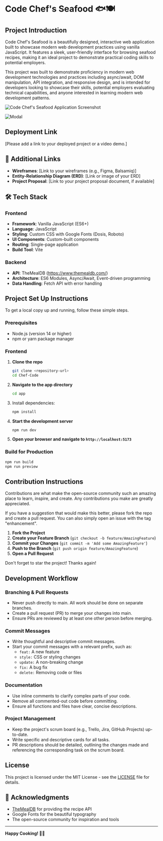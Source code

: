 # Code Chef's Seafood 🐟🍽️

## Project Introduction

Code Chef's Seafood is a beautifully designed, interactive web application built to showcase modern web development practices using vanilla JavaScript. It features a sleek, user-friendly interface for browsing seafood recipes, making it an ideal project to demonstrate practical coding skills to potential employers.

This project was built to demonstrate proficiency in modern web development technologies and practices including async/await, DOM manipulation, API integration, and responsive design, and is intended for developers looking to showcase their skills, potential employers evaluating technical capabilities, and anyone interested in learning modern web development patterns.

![Code Chef's Seafood Application Screenshot](./readMe-images/Screenshot%202025-08-13%20at%204.58.38 PM.png)

![Modal](./readMe-images/Screenshot%202025-08-13%20at%2010.54.43 PM.png)

## Deployment Link

[Please add a link to your deployed project or a video demo.]

## 🔗 Additional Links

- **Wireframes**: [Link to your wireframes (e.g., Figma, Balsamiq)]
- **Entity-Relationship Diagram (ERD)**: [Link or image of your ERD]
- **Project Proposal**: [Link to your project proposal document, if available]

## 🛠️ Tech Stack

### Frontend

- **Framework**: Vanilla JavaScript (ES6+)
- **Language**: JavaScript
- **Styling**: Custom CSS with Google Fonts (Dosis, Roboto)
- **UI Components**: Custom-built components
- **Routing**: Single-page application
- **Build Tool**: Vite

### Backend

- **API**: TheMealDB (https://www.themealdb.com/)
- **Architecture**: ES6 Modules, Async/Await, Event-driven programming
- **Data Handling**: Fetch API with error handling

## Project Set Up Instructions

To get a local copy up and running, follow these simple steps.

### Prerequisites

- Node.js (version 14 or higher)
- npm or yarn package manager

### Frontend

1. **Clone the repo**

   ```bash
   git clone <repository-url>
   cd Chef-Code
   ```

2. **Navigate to the app directory**

   ```bash
   cd app
   ```

3. Install dependencies:

   ```bash
   npm install
   ```

4. **Start the development server**

   ```bash
   npm run dev
   ```

5. **Open your browser and navigate to `http://localhost:5173`**

### Build for Production

```bash
npm run build
npm run preview
```

## Contribution Instructions

Contributions are what make the open-source community such an amazing place to learn, inspire, and create. Any contributions you make are greatly appreciated.

If you have a suggestion that would make this better, please fork the repo and create a pull request. You can also simply open an issue with the tag "enhancement".

1. **Fork the Project**
2. **Create your Feature Branch** (`git checkout -b feature/AmazingFeature`)
3. **Commit your Changes** (`git commit -m 'Add some AmazingFeature'`)
4. **Push to the Branch** (`git push origin feature/AmazingFeature`)
5. **Open a Pull Request**

Don't forget to star the project! Thanks again!

## Development Workflow

### Branching & Pull Requests

- Never push directly to main. All work should be done on separate branches.
- Create a pull request (PR) to merge your changes into main.
- Ensure PRs are reviewed by at least one other person before merging.

### Commit Messages

- Write thoughtful and descriptive commit messages.
- Start your commit messages with a relevant prefix, such as:
  - `feat:` A new feature
  - `style:` CSS or styling changes
  - `update:` A non-breaking change
  - `fix:` A bug fix
  - `delete:` Removing code or files

### Documentation

- Use inline comments to clarify complex parts of your code.
- Remove all commented-out code before committing.
- Ensure all functions and files have clear, concise descriptions.

### Project Management

- Keep the project's scrum board (e.g., Trello, Jira, GitHub Projects) up-to-date.
- Write specific and descriptive cards for all tasks.
- PR descriptions should be detailed, outlining the changes made and referencing the corresponding task on the scrum board.

## License

This project is licensed under the MIT License - see the [LICENSE](LICENSE) file for details.

## 🙏 Acknowledgments

- [TheMealDB](https://www.themealdb.com/) for providing the recipe API
- Google Fonts for the beautiful typography
- The open-source community for inspiration and tools

---

**Happy Cooking! 🍳✨**
